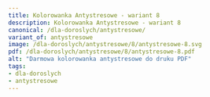```yaml
---
title: Kolorowanka Antystresowe - wariant 8
description: Kolorowanka Antystresowe - wariant 8
canonical: /dla-doroslych/antystresowe/
variant_of: antystresowe
image: /dla-doroslych/antystresowe/8/antystresowe-8.svg
pdf: /dla-doroslych/antystresowe/8/antystresowe-8.pdf
alt: "Darmowa kolorowanka antystresowe do druku PDF"
tags:
- dla-doroslych
- antystresowe
---
```

